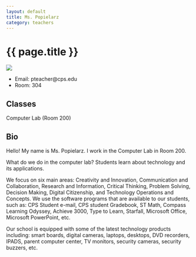 ```yaml
---
layout: default
title: Ms. Popielarz
category: teachers
---
```


{{ page.title }}
=============

<div class="row">
    <div class="span3">
        <img src="{{ site.baseurl }}/images/teacher.png"/>
    </div>
    <div class="span5">
        <ul>
          <li>Email: pteacher@cps.edu</li>
          <li>Room: 304</li>
        </ul>
    </div>
</div>

Classes
-------------
Computer Lab (Room 200)

Bio
-------------
Hello!  My name is Ms. Popielarz. I work in the Computer Lab in Room 200.

What do we do in the computer lab?
Students learn about technology and its applications.

We focus on six main areas:
Creativity and Innovation, Communication and Collaboration, Research and Information, Critical Thinking, Problem Solving, Decision Making, Digital Citizenship, and Technology Operations and Concepts.  We use the software programs that are available to our students, such as:  CPS Student e-mail, CPS student Gradebook, ST Math, Compass Learning Odyssey, Achieve 3000, Type to Learn, Starfall, Microsoft Office, Microsoft PowerPoint, etc.

Our school is equipped with some of the latest technology products including: smart boards, digital cameras, laptops, desktops, DVD recorders, IPADS, parent computer center, TV monitors, security cameras, security buzzers, etc.
